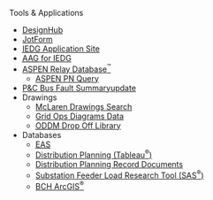 Tools & Applications

*   [DesignHub](https://designhub.bchydro.bc.ca/web/app)
*   [JotForm](https://www.jotform.com/tables/220326998667067?st=bFFTdTNMRzRGNTFWWVFYMTVTcmFaVUcyM05YU2pHb0Rxc0lxY25QZWRzK2k5Ykt0aEo2L1NiTUF2dVp0cExtUXJlQnpONXV0d242Y0ZnQnpobkltWDF1WVJ2bnhrejc3Y1BqWTlCeDVGdFgvOEpBYnlkMk5PSHdNMUhvVWo4eXU=)​​
*   [<abbr title="Intelligent Electronic Device Gateway">IEDG</abbr> Application Site​](https://hydroshare.bchydro.bc.ca/sites/iedga/SitePages/Home.aspx)
*   [<abbr title="Admin Access Gateway">AAG</abbr> for IEDG​](https://aag.bchydro.bc.ca/logon/LogonPoint/tmindex.html)
*   [ASPEN Relay Database<sup>™<sup></sup></sup>](http://kdcssweb1/aspen/rdbweb.exe)
    *   [ASPEN PN Query](https://hydroshare.bchydro.bc.ca/sites/de/SiteAssets/html/Aspen%20PN.html)
*   [​P&amp;C Bus Fault Summary<update date="2024-11-29">update</update>](file:///J:/Engineering/Distribution/CYME/Development/Equipment%20Database/Source%20Equivalent)
*   Drawings
    *   [McLaren Drawings Search](https://w3ecm.bchydro.bc.ca/search/searchDist.html)
    *   [Grid Ops Diagrams Data](file:///Q:/Field%2520Reference%2520Info/Grid%2520Ops%2520Diagrams%2520Data)
    *   [<abbr title="Operations Drafting and Drawing Management">ODDM</abbr> Drop Off Library](https://hydroshare.bchydro.bc.ca/sites/ODDM/ODDM%20Drop%20Off%20Library/Forms/AllItems.aspx)
*   Databases
    *   [<abbr title="Energy Analytics Solution">EAS</abbr>](https://eas.bchydro.bc.ca/home/index.html)
    *   [Distribution Planning (Tableau<sup>®</sup>)](https://bchtableau.bchydro.bc.ca/#/site/AssetDistributionPlanning/home)​​
    *   [Distribution Planning Record Documents<new></new>](https://hydroshare.bchydro.bc.ca/sites/distplan/DPRD/SitePages/Home.aspx?RootFolder=%2Fsites%2Fdistplan%2FDPRD%2FShared%20Documents%2FRDP&FolderCTID=0x012000D5EEE1F381027E4E89B2E794D6118D86&View=%7BEF36BA26%2D5104%2D45A5%2D99B6%2D28741059F1EC%7D)
    *   [Substation Feeder Load Research Tool (SAS<sup>®</sup>)](https://kdcsasva1.bchydro.bc.ca:8343/SASLogon)
    *   [BCH ArcGIS<sup>®</sup>](https://kdcesriweb1.bchydro.adroot.bchydro.bc.ca/gisportal/home/index.html)
